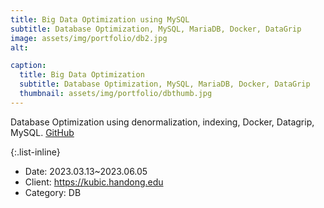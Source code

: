 ```yaml
---
title: Big Data Optimization using MySQL
subtitle: Database Optimization, MySQL, MariaDB, Docker, DataGrip
image: assets/img/portfolio/db2.jpg
alt: 

caption:
  title: Big Data Optimization
  subtitle: Database Optimization, MySQL, MariaDB, Docker, DataGrip
  thumbnail: assets/img/portfolio/dbthumb.jpg
---
```

Database Optimization using denormalization, indexing, Docker, Datagrip, MySQL.
[GitHub](https://github.com/herrhanch33/DBProject1)

{:.list-inline}
- Date: 2023.03.13~2023.06.05
- Client: https://kubic.handong.edu
- Category: DB

